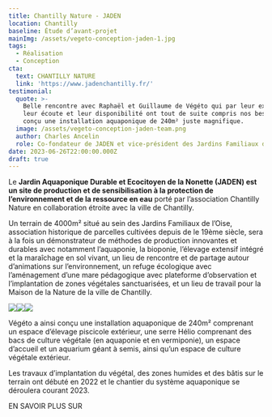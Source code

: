 ```yaml
---
title: Chantilly Nature - JADEN
location: Chantilly
baseline: Étude d’avant-projet
mainImg: /assets/vegeto-conception-jaden-1.jpg
tags:
  - Réalisation
  - Conception
cta:
  text: CHANTILLY NATURE
  link: 'https://www.jadenchantilly.fr/'
testimonial:
  quote: >-
    Belle rencontre avec Raphaël et Guillaume de Végéto qui par leur expertise,
    leur écoute et leur disponibilité ont tout de suite compris nos besoins et
    conçu une installation aquaponique de 240m² juste magnifique.
  image: /assets/vegeto-conception-jaden-team.png
  author: Charles Ancelin
  role: Co-fondateur de JADEN et vice-président des Jardins Familiaux de l’Oise
date: 2023-06-26T22:00:00.000Z
draft: true
---
```


Le **Jardin Aquaponique Durable et Ecocitoyen de la Nonette (JADEN) est un site de production et de sensibilisation à la protection de l’environnement et de la ressource en eau** porté par l’association Chantilly Nature en collaboration étroite avec la ville de Chantilly.

Un terrain de 4000m² situé au sein des Jardins Familiaux de l’Oise, association historique de parcelles cultivées depuis de le 19ème siècle, sera à la fois un démonstrateur de méthodes de production innovantes et durables avec notamment l’aquaponie, la bioponie, l’élevage extensif intégré et la maraîchage en sol vivant, un lieu de rencontre et de partage autour d’animations sur l’environnement, un refuge écologique avec l’aménagement d’une mare pédagogique avec plateforme d’observation et l’implantation de zones végétales sanctuarisées, et un lieu de travail pour la Maison de la Nature de la ville de Chantilly.

![](/assets/vegeto-conception-jaden-3.jpg)![](/assets/vegeto-conception-jaden-2.jpg)![](/assets/vegeto-conception-jaden-5.jpg)

Végéto a ainsi conçu une installation aquaponique de 240m² comprenant un espace d’élevage piscicole extérieur, une serre Hélio comprenant des bacs de culture végétale (en aquaponie et en vermiponie), un espace d’accueil et un aquarium géant à semis, ainsi qu’un espace de culture végétale extérieur.

Les travaux d’implantation du végétal, des zones humides et des bâtis sur le terrain ont débuté en 2022 et le chantier du système aquaponique se déroulera courant 2023.

EN SAVOIR PLUS SUR
